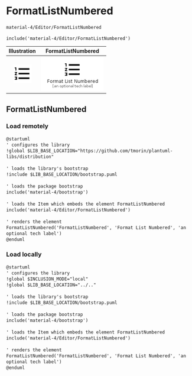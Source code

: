 # FormatListNumbered


```text
material-4/Editor/FormatListNumbered
```

```text
include('material-4/Editor/FormatListNumbered')
```



| Illustration | FormatListNumbered |
| :---: | :---: |
| ![illustration for Illustration](../../material-4/Editor/FormatListNumbered.png) | ![illustration for FormatListNumbered](../../material-4/Editor/FormatListNumbered.Local.png) |




## FormatListNumbered

### Load remotely
```plantuml
@startuml
' configures the library
!global $LIB_BASE_LOCATION="https://github.com/tmorin/plantuml-libs/distribution"

' loads the library's bootstrap
!include $LIB_BASE_LOCATION/bootstrap.puml

' loads the package bootstrap
include('material-4/bootstrap')

' loads the Item which embeds the element FormatListNumbered
include('material-4/Editor/FormatListNumbered')

' renders the element
FormatListNumbered('FormatListNumbered', 'Format List Numbered', 'an optional tech label')
@enduml
```

### Load locally
```plantuml
@startuml
' configures the library
!global $INCLUSION_MODE="local"
!global $LIB_BASE_LOCATION="../.."

' loads the library's bootstrap
!include $LIB_BASE_LOCATION/bootstrap.puml

' loads the package bootstrap
include('material-4/bootstrap')

' loads the Item which embeds the element FormatListNumbered
include('material-4/Editor/FormatListNumbered')

' renders the element
FormatListNumbered('FormatListNumbered', 'Format List Numbered', 'an optional tech label')
@enduml
```

